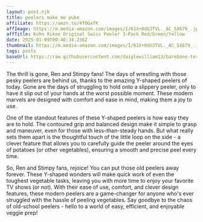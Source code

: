 ```yaml
---
layout: post.njk
title: peelers make me puke
affiliate: https://amzn.to/4fOGxfK
affImage: https://m.media-amazon.com/images/I/61X+0dUJTVL._AC_SX679_.jpg
affTitle: Kuhn Rikon Original Swiss Peeler 3-Pack Red/Green/Yellow 
date: 2025-01-09T00:46:34.236Z
thumbnail: https://m.media-amazon.com/images/I/61X+0dUJTVL._AC_SX679_.jpg
tags: posts
baseUrl: https://raw.githubusercontent.com/daiglewilliam13/barebone-test-1/refs/heads/main
---
```


The thrill is gone, Ren and Stimpy fans! The days of wrestling with those pesky peelers are behind us, thanks to the amazing Y-shaped peelers of today. Gone are the days of struggling to hold onto a slippery peeler, only to have it slip out of your hands at the worst possible moment. These modern marvels are designed with comfort and ease in mind, making them a joy to use.

One of the standout features of these Y-shaped peelers is how easy they are to hold. The contoured grip and balanced design make it simple to grasp and maneuver, even for those with less-than-steady hands. But what really sets them apart is the thoughtful touch of the little loop on the side - a clever feature that allows you to carefully guide the peeler around the eyes of potatoes (or other vegetables), ensuring a smooth and precise peel every time.

So, Ren and Stimpy fans, rejoice! You can put those old peelers away forever. These Y-shaped wonders will make quick work of even the toughest vegetable tasks, leaving you with more time to enjoy your favorite TV shows (or not). With their ease of use, comfort, and clever design features, these modern peelers are a game-changer for anyone who's ever struggled with the hassle of peeling vegetables. Say goodbye to the chaos of old-school peelers - hello to a world of easy, efficient, and enjoyable veggie prep!